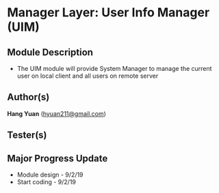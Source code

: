 # Manager Layer: User Info Manager (UIM)
## Module Description
* The UIM module will provide System Manager to manage the current user on local
client and all users on remote server  

## Author(s)
**Hang Yuan** (hyuan211@gmail.com)  

## Tester(s)


## Major Progress Update
* Module design  - 9/2/19  
* Start coding   - 9/2/19  
